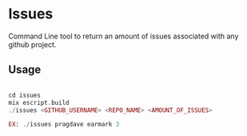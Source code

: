 # Issues
Command Line tool to return an amount of issues associated with any github 
project. 

## Usage

```elixir

cd issues
mix escript.build
./issues <GITHUB_USERNAME> <REPO_NAME> <AMOUNT_OF_ISSUES>

EX: ./issues pragdave earmark 3
```
